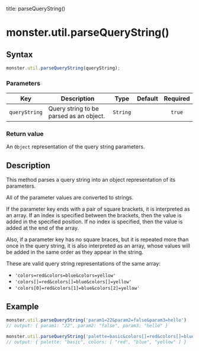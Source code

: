 title: parseQueryString()

# monster.util.parseQueryString()

## Syntax
```javascript
monster.util.parseQueryString(queryString);
```

### Parameters
Key | Description | Type | Default | Required
:-: | --- | :-: | :-: | :-:
`queryString` | Query string to be parsed as an object. | `String` | | `true`

### Return value
An `Object` representation of the query string parameters.

## Description
This method parses a query string into an object representation of its parameters.

All of the parameter values are converted to strings.

If the parameter key ends with a pair of square brackets, it is interpreted as an array. If an index is specified between the brackets, then the value is added in the specified position. If no index is specified, then the value is added at the end of the array.

Also, if a parameter key has no square braces, but it is repeated more than once in the query string, it is also interpreted as an array, whose values will be added in the same order as they appear in the string.

These are valid query string representations of the same array:

* `'colors=red&colors=blue&colors=yellow'`
* `'colors[]=red&colors[]=blue&colors[]=yellow'`
* `'colors[0]=red&colors[1]=blue&colors[2]=yellow'`

## Example
```javascript
monster.util.parseQueryString('param1=22&param2=false&param3=hello')
// output: { param1: "22", param2: "false", param3: "hello" }

monster.util.parseQueryString('palette=basic&colors[]=red&colors[]=blue&colors[]=yellow')
// output: { palette: "basic", colors: [ "red", "blue", "yellow" ] }
```
